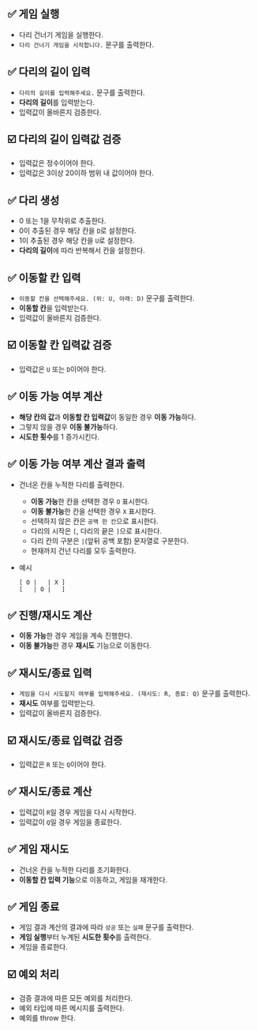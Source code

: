 ## ✅ 게임 실행

- 다리 건너기 게임을 실행한다.
- `다리 건너기 게임을 시작합니다.` 문구를 출력한다.

## ✅ 다리의 길이 입력

- `다리의 길이를 입력해주세요.` 문구를 출력한다.
- **다리의 길이**를 입력받는다.
- 입력값이 올바른지 검증한다.

## ☑️ 다리의 길이 입력값 검증

- 입력값은 정수이어야 한다.
- 입력값은 3이상 20이하 범위 내 값이어야 한다.

## ✅ 다리 생성

- 0 또는 1을 무작위로 추출한다.
- 0이 추출된 경우 해당 칸을 `D`로 설정한다.
- 1이 추출된 경우 해당 칸을 `U`로 설정한다.
- **다리의 길이**에 따라 반복해서 칸을 설정한다.

## ✅ 이동할 칸 입력

- `이동할 칸을 선택해주세요. (위: U, 아래: D)` 문구를 출력한다.
- **이동할 칸**을 입력받는다.
- 입력값이 올바른지 검증한다.

## ☑️ 이동할 칸 입력값 검증

- 입력값은 `U` 또는 `D`이어야 한다.

## ✅ 이동 가능 여부 계산

- **해당 칸의 값**과 **이동할 칸 입력값**이 동일한 경우 **이동 가능**하다.
- 그렇지 않을 경우 **이동 불가능**하다.
- **시도한 횟수**를 1 증가시킨다.

## ✅ 이동 가능 여부 계산 결과 출력

- 건너온 칸을 누적한 다리를 출력한다.
    - **이동 가능**한 칸을 선택한 경우 `O` 표시한다.
    - **이동 불가능**한 칸을 선택한 경우 `X` 표시한다.
    - 선택하지 않은 칸은 `공백 한 칸`으로 표시한다.
    - 다리의 시작은 `[`, 다리의 끝은 `]`으로 표시한다.
    - 다리 칸의 구분은 `|`(앞뒤 공백 포함) 문자열로 구분한다.
    - 현재까지 건넌 다리를 모두 출력한다.
- 예시

    ```
    [ O |   | X ]
    [   | O |   ]
    ```


## ✅ 진행/재시도 계산

- **이동 가능**한 경우 게임을 계속 진행한다.
- **이동 불가능**한 경우 **재시도** 기능으로 이동한다.

## ✅ 재시도/종료 입력

- `게임을 다시 시도할지 여부를 입력해주세요. (재시도: R, 종료: Q)` 문구를 출력한다.
- **재시도** 여부를 입력받는다.
- 입력값이 올바른지 검증한다.

## ☑️ 재시도/종료 입력값 검증

- 입력값은 `R` 또는 `Q`이어야 한다.

## ✅ 재시도/종료 계산

- 입력값이 `R`일 경우 게임을 다시 시작한다.
- 입력값이 `Q`일 경우 게임을 종료한다.

## ✅ 게임 재시도

- 건너온 칸을 누적한 다리를 초기화한다.
- **이동할 칸 입력 기능**으로 이동하고, 게임을 재개한다.

## ✅ 게임 종료

- 게임 결과 계산의 결과에 따라 `성공` 또는 `실패` 문구를 출력한다.
- **게임 실행**부터 누계된 **시도한 횟수**를 출력한다.
- 게임을 종료한다.

## ☑️ 예외 처리

- 검증 결과에 따른 모든 예외를 처리한다.
- 예외 타입에 따른 메시지를 출력한다.
- 예외를 throw 한다.